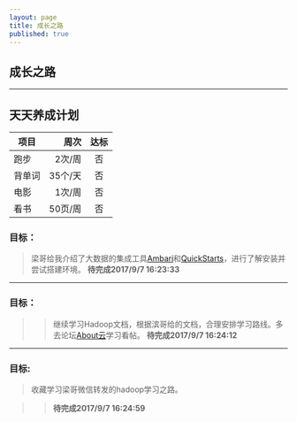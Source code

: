 ```yaml
---
layout: page
title: 成长之路
published: true
---
```


## 成长之路

----------
## 天天养成计划 ##
	
	
| 项目        | 周次      |  达标  |
| --------    | -----:   | :----: |
| 跑步        | 2次/周    |   否    |
| 背单词      | 35个/天   |   否   |
| 电影        |   1次/周  |   否   |
| 看书        | 50页/周   |   否   |



### 目标：
>梁哥给我介绍了大数据的集成工具[Ambari](https://www.ibm.com/developerworks/cn/opensource/os-cn-bigdata-ambari/)和[QuickStarts](https://www.cloudera.com/downloads/quickstart_vms/5-12.html)，进行了解安装并尝试搭建环境。
**待完成2017/9/7 16:23:33**

----------


### 目标：

>> 继续学习Hadoop文档，根据滨哥给的文档，合理安排学习路线。多去论坛[About云](http://www.aboutyun.com/forum-134-1.html)学习看帖。
**待完成2017/9/7 16:24:12**

----------



### 目标:    
> 收藏学习梁哥微信转发的hadoop学习之路。        

>> **待完成2017/9/7 16:24:59**
